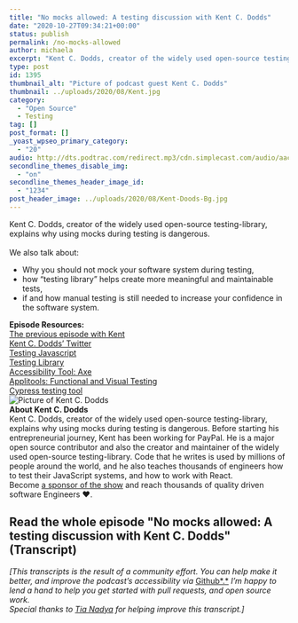 ```yaml
---
title: "No mocks allowed: A testing discussion with Kent C. Dodds"
date: "2020-10-27T09:34:21+00:00"
status: publish
permalink: /no-mocks-allowed
author: michaela
excerpt: "Kent C. Dodds, creator of the widely used open-source testing-library, explains why using mocks during testing is dangerous. "
type: post
id: 1395
thumbnail_alt: "Picture of podcast guest Kent C. Dodds"
thumbnail: ../uploads/2020/08/Kent.jpg
category:
  - "Open Source"
  - Testing
tag: []
post_format: []
_yoast_wpseo_primary_category:
  - "20"
audio: http://dts.podtrac.com/redirect.mp3/cdn.simplecast.com/audio/aaca909a-e34f-49ae-a86f-f59e4fa807f0/episodes/af0c1508-d256-42cf-97a9-998234ae1186/audio/74614447-0817-41c0-a97f-02391f63ea48/default_tc.mp3
secondline_themes_disable_img:
  - "on"
secondline_themes_header_image_id:
  - "1234"
post_header_image: ../uploads/2020/08/Kent-Doods-Bg.jpg
---
```


<div class="episode-about">
Kent C. Dodds, creator of the widely used open-source testing-library, explains why using mocks during testing is dangerous.
<br/> <br/>We also talk about:
<ul>
<li> Why you should not mock your software system during testing,</li>
<li> how “testing library” helps create more meaningful and maintainable tests,</li>
<li> if and how manual testing is still needed to increase your confidence in the software system.</li>
</ul>
</div>
<div class=" episode-links">
<b>Episode Resources:</b><br/>
<a href="https://www.software-engineering-unlocked.com/double-down-integration-tests-kent-dodds/">The previous episode with Kent</a><br/>
<a href="https://twitter.com/kentcdodds">Kent C. Dodds’ Twitter</a><br/>
<a href="https://testingjavascript.com/">Testing Javascript</a><br/>
<a href="https://testing-library.com/">Testing Library</a><br/>
<a href="https://www.deque.com/axe/">Accessibility Tool: Axe</a><br/>
<a href="https://applitools.com/">Applitools: Functional and Visual Testing</a><br/>
<a href="https://www.cypress.io/">Cypress testing tool</a><br/>
</div>

<div class="row pt-2 align-items-center">
<div class="col-4 guest-picture">
<img src="../uploads/2020/08/Kent.jpg" alt="Picture of Kent C. Dodds"/>
</div>
<div class="col-8 guest-about">
<b>About Kent C. Dodds</b><br/>
Kent C. Dodds, creator of the widely used open-source testing-library, explains why using mocks during testing is dangerous. Before starting his entrepreneurial journey, Kent has been working for PayPal. He is a major open source contributor and also the creator and maintainer of the widely used open-source testing-library.
Code that he writes is used by millions of people around the world, and he also teaches thousands of engineers how to test their JavaScript systems, and how to work with React.
</div>
</div>


<div class="sponsorship">Become <a href="https://www.software-engineering-unlocked.com/sponsor-us/">a sponsor of the show</a> and reach thousands of quality driven software Engineers ❤.</div>

## Read the whole episode "No mocks allowed: A testing discussion with Kent C. Dodds" (Transcript)

_\[This transcripts is the result of a community effort. You can help make it better, and improve the podcast’s accessibility via_ [Github*.*](https://github.com/mgreiler/se-unlocked/tree/master/Transcripts) _I’m happy to lend a hand to help you get started with pull requests, and open source work._  
_Special thanks to_ [_Tia Nadya_](https://github.com/tiana30) _for helping improve this transcript.\]_

